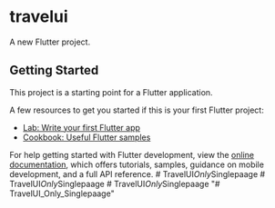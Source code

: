 # travelui

A new Flutter project.

## Getting Started

This project is a starting point for a Flutter application.

A few resources to get you started if this is your first Flutter project:

- [Lab: Write your first Flutter app](https://docs.flutter.dev/get-started/codelab)
- [Cookbook: Useful Flutter samples](https://docs.flutter.dev/cookbook)

For help getting started with Flutter development, view the
[online documentation](https://docs.flutter.dev/), which offers tutorials,
samples, guidance on mobile development, and a full API reference.
#   T r a v e l U I _ O n l y _ S i n g l e p a a g e  
 #   T r a v e l U I _ O n l y _ S i n g l e p a a g e  
 #   T r a v e l U I _ O n l y _ S i n g l e p a a g e  
 "# TravelUI_Only_Singlepaage" 
